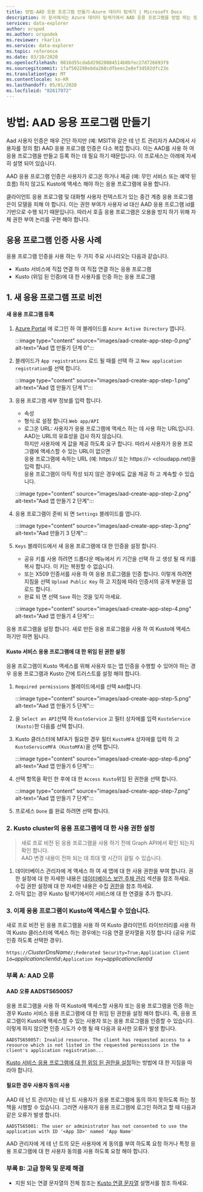 ```yaml
---
title: 방법-AAD 응용 프로그램 만들기-Azure 데이터 탐색기 | Microsoft Docs
description: 이 문서에서는 Azure 데이터 탐색기에서 AAD 응용 프로그램을 방법 하는 방법에 대해 설명 합니다.
services: data-explorer
author: orspod
ms.author: orspodek
ms.reviewer: rkarlin
ms.service: data-explorer
ms.topic: reference
ms.date: 03/18/2020
ms.openlocfilehash: 0816d55cda6d29820084514b0bfec27d726693f9
ms.sourcegitcommit: 1faf502280ebda268cdfbeec2e8ef3d582dfc23e
ms.translationtype: MT
ms.contentlocale: ko-KR
ms.lasthandoff: 05/01/2020
ms.locfileid: "82617972"
---
```

# <a name="howto-creating-an-aad-application"></a>방법: AAD 응용 프로그램 만들기

Aad 사용자 인증은 매우 간단 하지만 (예: MSIT와 같은 테 넌 트 관리자가 AAD에서 사용자를 정의 함) AAD 응용 프로그램 인증은 다소 복잡 합니다. 이는 AAD를 사용 하 여 응용 프로그램을 만들고 등록 하는 데 필요 하기 때문입니다. 이 프로세스는 아래에 자세히 설명 되어 있습니다.

AAD 응용 프로그램 인증은 사용자가 로그온 하거나 제공 (예: 무인 서비스 또는 예약 된 흐름) 하지 않고도 Kusto에 액세스 해야 하는 응용 프로그램에 유용 합니다.

클라이언트 응용 프로그램 및 대화형 사용자 컨텍스트가 있는 중간 계층 응용 프로그램은이 모델을 피해 야 합니다. 이는 권한 부여가 사용자 id 대신 AAD 응용 프로그램 id를 기반으로 수행 되기 때문입니다. 따라서 호출 응용 프로그램은 오용을 방지 하기 위해 자체 권한 부여 논리를 구현 해야 합니다.

## <a name="application-authentication-use-cases"></a>응용 프로그램 인증 사용 사례

응용 프로그램 인증을 사용 하는 두 가지 주요 시나리오는 다음과 같습니다.
* Kusto 서비스에 직접 연결 하 여 직접 연결 하는 응용 프로그램
* Kusto (위임 된 인증)에 대 한 사용자를 인증 하는 응용 프로그램

## <a name="1-provisioning-a-new-application"></a>1. 새 응용 프로그램 프로 비전

#### <a name="register-the-new-application"></a>새 응용 프로그램 등록

1. [Azure Portal](https://portal.azure.com) 에 로그인 하 여 블레이드를 `Azure Active Directory` 엽니다.

    :::image type="content" source="images/aad-create-app-step-0.png" alt-text="Aad 앱 만들기 단계 0":::

1. 블레이드가 `App registrations` 로드 될 때를 선택 하 고 `New application registration`를 선택 합니다.

    :::image type="content" source="images/aad-create-app-step-1.png" alt-text="Aad 앱 만들기 단계 1":::

1. 응용 프로그램 세부 정보를 입력 합니다.
    * 속성
    * 형식:로 설정 합니다.`Web app/API`
    * 로그온 URL: 사용자가 응용 프로그램에 액세스 하는 데 사용 하는 URL입니다. AAD는 URL의 유효성을 검사 하지 않습니다.<br>
        하지만 사용자에 게 값을 제공 하도록 요구 합니다. 따라서 사용자가 응용 프로그램에 액세스할 수 있는 URL이 없으면<br>
        응용 프로그램에 속하는 URL (예: https://<APP-V> 또는 https://> <cloudapp.net)을 입력 합니다.<br>
        응용 프로그램이 아직 작성 되지 않은 경우에도 값을 제공 하 고 계속할 수 있습니다.

    
    :::image type="content" source="images/aad-create-app-step-2.png" alt-text="Aad 앱 만들기 2 단계":::

1. 응용 프로그램이 준비 되 면 `Settings` 블레이드를 엽니다.

    :::image type="content" source="images/aad-create-app-step-3.png" alt-text="Aad 만들기 3 단계":::

1. `Keys` 블레이드에서 새 응용 프로그램에 대 한 인증을 설정 합니다.
    * 공유 키를 사용 하려면 드롭다운 메뉴에서 키 기간을 선택 하 고 생성 될 때 키를 복사 합니다.
        이 키는 복원할 수 없습니다.
    * 또는 X509 인증서를 사용 하 여 응용 프로그램을 인증 합니다.
        이렇게 하려면 지침을 선택 `Upload Public Key` 하 고 지침에 따라 인증서의 공개 부분을 업로드 합니다.
    * 완료 되 면 선택 `Save` 하는 것을 잊지 마세요.

    :::image type="content" source="images/aad-create-app-step-4.png" alt-text="Aad 앱 만들기 4 단계":::

응용 프로그램을 설정 합니다. 새로 만든 응용 프로그램을 사용 하 여 Kusto에 액세스 하기만 하면 됩니다.

#### <a name="set-up-delegated-permissions-for-kusto-service-application"></a>Kusto 서비스 응용 프로그램에 대 한 위임 된 권한 설정

응용 프로그램이 Kusto 액세스를 위해 사용자 또는 앱 인증을 수행할 수 있어야 하는 경우 응용 프로그램과 Kusto 간에 트러스트를 설정 해야 합니다.

1. `Required permissions` 블레이드에서를 선택 `Add`합니다.

    :::image type="content" source="images/aad-create-app-step-5.png" alt-text="Aad 앱 만들기 5 단계":::
   
1. 을 `Select an API`선택 하 `KustoService` 고 필터 상자에를 입력 `KustoService (Kusto)`한 다음를 선택 합니다.
1. Kusto 클러스터에 MFA가 필요한 경우 필터 `KustoMFA` 상자에를 입력 하 고 `KustoServiceMFA (KustoMFA)`을 선택 합니다.

    :::image type="content" source="images/aad-create-app-step-6.png" alt-text="Aad 앱 만들기 6 단계":::

1. 선택 항목을 확인 한 후에 대 한 `Access Kusto`위임 된 권한을 선택 합니다.

   :::image type="content" source="images/aad-create-app-step-7.png" alt-text="Aad 앱 만들기 7 단계":::

1. 프로세스 `Done` 를 완료 하려면 선택 합니다.


### <a name="2-set-permissions-to-the-application-on-kusto-cluster"></a>2. Kusto cluster의 응용 프로그램에 대 한 사용 권한 설정

> 새로 프로 비전 된 응용 프로그램을 사용 하기 전에 Graph API에서 확인 되는지 확인 합니다.<br>
    AAD 변경 내용이 전파 되는 데 최대 몇 시간이 걸릴 수 있습니다.

1. 데이터베이스 관리자에 게 액세스 하 여 새 앱에 대 한 사용 권한을 부여 합니다.
권한 설정에 대 한 자세한 내용은 [데이터베이스 보안 주체 관리](../security-roles.md) 섹션을 참조 하세요.<br>
수집 권한 설정에 대 한 자세한 내용은 수집 [권한](../../api/netfx/kusto-ingest-client-permissions.md)을 참조 하세요.
1. 아직 없는 경우 Kusto 탐색기에서이 서비스에 대 한 연결을 추가 합니다.

### <a name="3-application-can-now-access-kusto"></a>3. 이제 응용 프로그램이 Kusto에 액세스할 수 있습니다.

새로 프로 비전 된 응용 프로그램을 사용 하 여 Kusto 클라이언트 라이브러리를 사용 하 여 Kusto 클러스터에 액세스 하는 경우에는 다음 연결 문자열을 지정 합니다 (공유 키로 인증 하도록 선택한 경우).

`https://`*ClusterDnsName*`/;Federated Security=True;Application Client Id=`*applicationclientid*`;Application Key=`*applicationclientid*


### <a name="appendix-a-aad-errors"></a>부록 A: AAD 오류

#### <a name="aad-error-aadsts650057"></a>AAD 오류 AADSTS650057

응용 프로그램을 사용 하 여 Kusto에 액세스할 사용자 또는 응용 프로그램을 인증 하는 경우 Kusto 서비스 응용 프로그램에 대 한 위임 된 권한을 설정 해야 합니다. 즉, 응용 프로그램이 Kusto에 액세스할 수 있는 사용자 또는 응용 프로그램을 인증할 수 있습니다.
이렇게 하지 않으면 인증 시도가 수행 될 때 다음과 유사한 오류가 발생 합니다.

`AADSTS650057: Invalid resource. The client has requested access to a resource which is not listed in the requested permissions in the client's application registration...`

[Kusto 서비스 응용 프로그램에 대 한 위임 된 권한을 설정](#set-up-delegated-permissions-for-kusto-service-application)하는 방법에 대 한 지침을 따라야 합니다.

#### <a name="enable-user-consent-if-needed"></a>필요한 경우 사용자 동의 사용

AAD 테 넌 트 관리자는 테 넌 트 사용자가 응용 프로그램에 동의 하지 못하도록 하는 정책을 시행할 수 있습니다. 그러면 사용자가 응용 프로그램에 로그인 하려고 할 때 다음과 같은 오류가 발생 합니다.

`AADSTS65001: The user or administrator has not consented to use the application with ID '<App ID>' named 'App Name'`

AAD 관리자에 게 테 넌 트의 모든 사용자에 게 동의를 부여 하도록 요청 하거나 특정 응용 프로그램에 대 한 사용자 동의를 사용 하도록 요청 해야 합니다.

### <a name="appendix-b-advanced-topics-and-troubleshooting"></a>부록 B: 고급 항목 및 문제 해결

* 지원 되는 연결 문자열의 전체 참조는 [Kusto 연결 문자열](../../api/connection-strings/kusto.md) 설명서를 참조 하세요.
